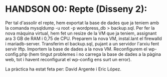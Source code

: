 # HANDSON 00: Repte (Disseny 2): 

Per tal d'assolir el repte, hem exportat la base de dades que ja teniem amb la comanda mysqldump -u root -p wordpress_db > backup.sql.
Per fer la nova màquina virtual, hem fet un resize de la VM que ja teniem, assignant ara 3 GB de RAM i 0,75 de CPU.
Preparem la nova VM, instal.lant el firewalld i mariadb-server.
Transferim el backup.sql, pujant a un servidor l'arxiu fent servir lftp.
Importem la base de dades a la nova VM.
Reconfigurem el wp-config.php (hem tingut problemes i no carrega la base de dades a la pàgina web, tot i havent reconfigurat el wp-config ens surt un error).

La pràctica ha estat feta per: David Argente i Eric López.